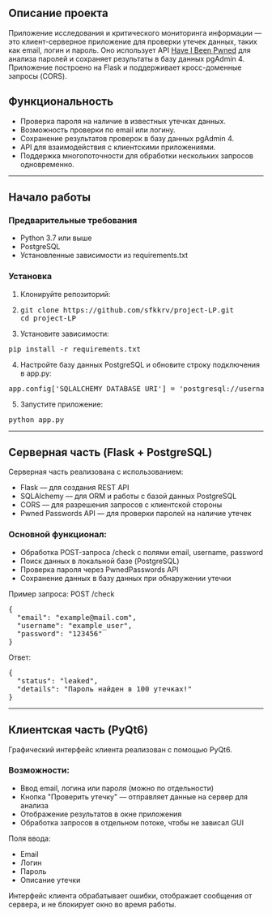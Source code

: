 ## Описание проекта 

Приложение исследования и критического мониторинга информации — это клиент-серверное приложение для проверки утечек данных, таких как email, логин и пароль. Оно использует API [Have I Been Pwned](https://haveibeenpwned.com/) для анализа паролей и сохраняет результаты в базу данных pgAdmin 4. Приложение построено на Flask и поддерживает кросс-доменные запросы (CORS).

## Функциональность

* Проверка пароля на наличие в известных утечках данных.
* Возможность проверки по email или логину.
* Сохранение результатов проверок в базу данных pgAdmin 4.
* API для взаимодействия с клиентскими приложениями.
* Поддержка многопоточности для обработки нескольких запросов одновременно.

---

## Начало работы

### Предварительные требования

* Python 3.7 или выше
* PostgreSQL
* Установленные зависимости из requirements.txt

### Установка

1. Клонируйте репозиторий:
2. <pre>git clone https://github.com/sfkkrv/project-LP.git
   cd project-LP</pre>
   
3. Установите зависимости:
  
<pre>pip install -r requirements.txt</pre>
   
4. Настройте базу данных PostgreSQL и обновите строку подключения в app.py:

  
<pre>app.config['SQLALCHEMY_DATABASE_URI'] = 'postgresql://username:password@localhost:5432/database_name'</pre>
   
5. Запустите приложение:
  
<pre>python app.py</pre>

---

## Серверная часть (Flask + PostgreSQL)

Серверная часть реализована с использованием:

* Flask — для создания REST API
* SQLAlchemy — для ORM и работы с базой данных PostgreSQL
* CORS — для разрешения запросов с клиентской стороны
* Pwned Passwords API — для проверки паролей на наличие утечек

### Основной функционал:

* Обработка POST-запроса /check с полями email, username, password
* Поиск данных в локальной базе (PostgreSQL)
* Проверка пароля через PwnedPasswords API
* Сохранение данных в базу данных при обнаружении утечки

Пример запроса:
POST /check
<pre>{
  "email": "example@mail.com",
  "username": "example_user",
  "password": "123456"
}</pre>

Ответ:
<pre>{
  "status": "leaked",
  "details": "Пароль найден в 100 утечках!"
}</pre>

---

## Клиентская часть (PyQt6)

Графический интерфейс клиента реализован с помощью PyQt6.

### Возможности:

* Ввод email, логина или пароля (можно по отдельности)
* Кнопка "Проверить утечку" — отправляет данные на сервер для анализа
* Отображение результатов в окне приложения
* Обработка запросов в отдельном потоке, чтобы не зависал GUI

Поля ввода:

* Email
* Логин
* Пароль
* Описание утечки

Интерфейс клиента обрабатывает ошибки, отображает сообщения от сервера, и не блокирует окно во время работы.
